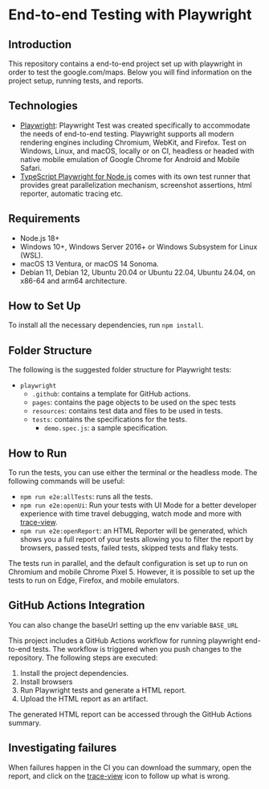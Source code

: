 # End-to-end Testing with Playwright

## Introduction

This repository contains a end-to-end project set up with playwright in order to test the google.com/maps. Below you will find information on the project setup, running tests, and reports.

## Technologies

* [Playwright](https://playwright.dev/): Playwright Test was created specifically to accommodate the needs of end-to-end testing. Playwright supports all modern rendering engines including Chromium, WebKit, and Firefox. Test on Windows, Linux, and macOS, locally or on CI, headless or headed with native mobile emulation of Google Chrome for Android and Mobile Safari.
* [TypeScript Playwright for Node.js](https://playwright.dev/docs/languages#javascript-and-typescript) comes with its own test runner that provides great parallelization mechanism, screenshot assertions, html reporter, automatic tracing etc.

## Requirements

- Node.js 18+
- Windows 10+, Windows Server 2016+ or Windows Subsystem for Linux (WSL).
- macOS 13 Ventura, or macOS 14 Sonoma.
- Debian 11, Debian 12, Ubuntu 20.04 or Ubuntu 22.04, Ubuntu 24.04, on x86-64 and arm64 architecture.

## How to Set Up

To install all the necessary dependencies, run `npm install`.

## Folder Structure

The following is the suggested folder structure for Playwright tests:

* `playwright`
    * `.github`: contains a template for GitHub actions.
    * `pages`: contains the page objects to be used on the spec tests
    * `resources`: contains test data and files to be used in tests.
    * `tests`: contains the specifications for the tests.
        * `demo.spec.js`: a sample specification.


## How to Run

To run the tests, you can use either the terminal or the headless mode. The following commands will be useful:

* `npm run e2e:allTests`: runs all the tests.
* `npm run e2e:openUi`: Run your tests with UI Mode for a better developer experience with time travel debugging, watch mode and more with [trace-view](https://playwright.dev/docs/trace-viewer-intro).
* `npm run e2e:openReport`: an HTML Reporter will be generated, which shows you a full report of your tests allowing you to filter the report by browsers, passed tests, failed tests, skipped tests and flaky tests.

The tests run in parallel, and the default configuration is set up to run on Chromium and mobile Chrome Pixel 5. However, it is possible to set up the tests to run on Edge, Firefox, and mobile emulators.

## GitHub Actions Integration

You can also change the baseUrl setting up the env variable `BASE_URL`

This project includes a GitHub Actions workflow for running playwright end-to-end tests. The workflow is triggered when you push changes to the repository. The following steps are executed:

1. Install the project dependencies.
2. Install browsers
3. Run Playwright tests and generate a HTML report.
4. Upload the HTML report as an artifact.

The generated HTML report can be accessed through the GitHub Actions summary.

## Investigating failures

When failures happen in the CI you can download the summary, open the report, and click on the [trace-view](https://playwright.dev/docs/trace-viewer-intro) icon to follow up what is wrong.